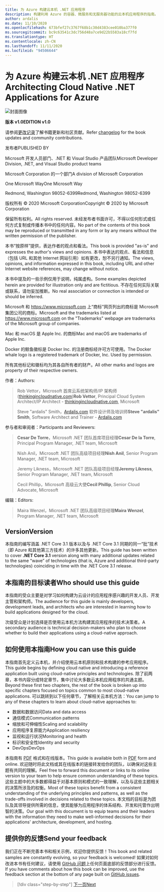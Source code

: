 ```yaml
---
title: 为 Azure 构建云本机 .NET 应用程序
description: 构建利用 Azure 的容器、微服务和无服务器功能的云本机应用程序的指南。
author: ardalis
ms.date: 11/10/2020
ms.openlocfilehash: 673bfef27c3767f68b1c30d4383cee010ba377f0
ms.sourcegitcommit: bc9c63541c3dc756d48a7ce9d22b5583a18cf7fd
ms.translationtype: HT
ms.contentlocale: zh-CN
ms.lasthandoff: 11/11/2020
ms.locfileid: "94506644"
---
```

# <a name="architecting-cloud-native-net-applications-for-azure"></a><span data-ttu-id="45044-103">为 Azure 构建云本机 .NET 应用程序</span><span class="sxs-lookup"><span data-stu-id="45044-103">Architecting Cloud Native .NET Applications for Azure</span></span>

![封面图像](./media/cover.png)

<span data-ttu-id="45044-105">**版本 v1.0**</span><span class="sxs-lookup"><span data-stu-id="45044-105">**EDITION v1.0**</span></span>

<span data-ttu-id="45044-106">请参阅[更改记录](https://aka.ms/cn-ebook-changelog)了解书籍更新和社区贡献。</span><span class="sxs-lookup"><span data-stu-id="45044-106">Refer [changelog](https://aka.ms/cn-ebook-changelog) for the book updates and community contributions.</span></span>

<span data-ttu-id="45044-107">发布者</span><span class="sxs-lookup"><span data-stu-id="45044-107">PUBLISHED BY</span></span>

<span data-ttu-id="45044-108">Microsoft 开发人员部门、.NET 和 Visual Studio 产品团队</span><span class="sxs-lookup"><span data-stu-id="45044-108">Microsoft Developer Division, .NET, and Visual Studio product teams</span></span>

<span data-ttu-id="45044-109">Microsoft Corporation 的一个部门</span><span class="sxs-lookup"><span data-stu-id="45044-109">A division of Microsoft Corporation</span></span>

<span data-ttu-id="45044-110">One Microsoft Way</span><span class="sxs-lookup"><span data-stu-id="45044-110">One Microsoft Way</span></span>

<span data-ttu-id="45044-111">Redmond, Washington 98052-6399</span><span class="sxs-lookup"><span data-stu-id="45044-111">Redmond, Washington 98052-6399</span></span>

<span data-ttu-id="45044-112">版权所有 &copy; 2020 Microsoft Corporation</span><span class="sxs-lookup"><span data-stu-id="45044-112">Copyright &copy; 2020 by Microsoft Corporation</span></span>

<span data-ttu-id="45044-113">保留所有权利。</span><span class="sxs-lookup"><span data-stu-id="45044-113">All rights reserved.</span></span> <span data-ttu-id="45044-114">未经发布者书面许可，不得以任何形式或任何方式复制或传播本书中的任何内容。</span><span class="sxs-lookup"><span data-stu-id="45044-114">No part of the contents of this book may be reproduced or transmitted in any form or by any means without the written permission of the publisher.</span></span>

<span data-ttu-id="45044-115">本书“按原样”提供，表达作者的观点和看法。</span><span class="sxs-lookup"><span data-stu-id="45044-115">This book is provided "as-is" and expresses the author's views and opinions.</span></span> <span data-ttu-id="45044-116">本书中表达的观点、看法和信息（包括 URL 和其他 Internet 网站引用）如有更改，恕不另行通知。</span><span class="sxs-lookup"><span data-stu-id="45044-116">The views, opinions, and information expressed in this book, including URL and other Internet website references, may change without notice.</span></span>

<span data-ttu-id="45044-117">本书中提及的一些示例仅用于说明，纯属虚构。</span><span class="sxs-lookup"><span data-stu-id="45044-117">Some examples depicted herein are provided for illustration only and are fictitious.</span></span> <span data-ttu-id="45044-118">不存在任何实际关联或联系，请勿妄加推断。</span><span class="sxs-lookup"><span data-stu-id="45044-118">No real association or connection is intended or should be inferred.</span></span>

<span data-ttu-id="45044-119">Microsoft 和 <https://www.microsoft.com> 上“商标”网页列出的商标是 Microsoft 集团公司的商标。</span><span class="sxs-lookup"><span data-stu-id="45044-119">Microsoft and the trademarks listed at <https://www.microsoft.com> on the "Trademarks" webpage are trademarks of the Microsoft group of companies.</span></span>

<span data-ttu-id="45044-120">Mac 和 macOS 是 Apple Inc. 的商标</span><span class="sxs-lookup"><span data-stu-id="45044-120">Mac and macOS are trademarks of Apple Inc.</span></span>

<span data-ttu-id="45044-121">Docker 的鲸鱼徽标是 Docker Inc. 的注册商标经许可方可使用。</span><span class="sxs-lookup"><span data-stu-id="45044-121">The Docker whale logo is a registered trademark of Docker, Inc. Used by permission.</span></span>

<span data-ttu-id="45044-122">所有其他标记和徽标均为其各自所有者的财产。</span><span class="sxs-lookup"><span data-stu-id="45044-122">All other marks and logos are property of their respective owners.</span></span>

<span data-ttu-id="45044-123">作者：</span><span class="sxs-lookup"><span data-stu-id="45044-123">Authors:</span></span>

> <span data-ttu-id="45044-124">Rob Vettor，Microsoft 首席云系统架构师/IP 架构师 ([thinkingincloudnative.com](https://thinkingincloudnative.com/about/))</span><span class="sxs-lookup"><span data-stu-id="45044-124">**Rob Vettor**, Principal Cloud System Architect/IP Architect - [thinkingincloudnative.com](https://thinkingincloudnative.com/about/), Microsoft</span></span>
>
> <span data-ttu-id="45044-125">Steve "ardalis" Smith，[Ardalis.com](https://ardalis.com) 软件设计师及培训师</span><span class="sxs-lookup"><span data-stu-id="45044-125">**Steve "ardalis" Smith**, Software Architect and Trainer - [Ardalis.com](https://ardalis.com)</span></span>

<span data-ttu-id="45044-126">参与者和审阅者：</span><span class="sxs-lookup"><span data-stu-id="45044-126">Participants and Reviewers:</span></span>

> <span data-ttu-id="45044-127">**Cesar De Torre**，Microsoft .NET 团队首席项目经理</span><span class="sxs-lookup"><span data-stu-id="45044-127">**Cesar De la Torre**, Principal Program Manager, .NET team, Microsoft</span></span>
>
> <span data-ttu-id="45044-128">Nish Anil，Microsoft .NET 团队高级项目经理</span><span class="sxs-lookup"><span data-stu-id="45044-128">**Nish Anil**, Senior Program Manager, .NET team, Microsoft</span></span>
>
> <span data-ttu-id="45044-129">Jeremy Likness，Microsoft .NET 团队高级项目经理</span><span class="sxs-lookup"><span data-stu-id="45044-129">**Jeremy Likness**, Senior Program Manager, .NET team, Microsoft</span></span>
>
> <span data-ttu-id="45044-130">Cecil Phillip，Microsoft 高级云大使</span><span class="sxs-lookup"><span data-stu-id="45044-130">**Cecil Phillip**, Senior Cloud Advocate, Microsoft</span></span>

<span data-ttu-id="45044-131">编辑：</span><span class="sxs-lookup"><span data-stu-id="45044-131">Editors:</span></span>

> <span data-ttu-id="45044-132">Maira Wenzel，Microsoft .NET 团队高级项目经理</span><span class="sxs-lookup"><span data-stu-id="45044-132">**Maira Wenzel**, Program Manager, .NET team, Microsoft</span></span>

## <a name="version"></a><span data-ttu-id="45044-133">Version</span><span class="sxs-lookup"><span data-stu-id="45044-133">Version</span></span>

<span data-ttu-id="45044-134">本指南的编写涵盖 .NET Core 3.1 版本以及与 .NET Core 3.1 同期的同一“批”技术（即 Azure 和其他第三方技术）的许多其他更新。</span><span class="sxs-lookup"><span data-stu-id="45044-134">This guide has been written to cover **.NET Core 3.1** version along with many additional updates related to the same “wave” of technologies (that is, Azure and additional third-party technologies) coinciding in time with the .NET Core 3.1 release.</span></span>

## <a name="who-should-use-this-guide"></a><span data-ttu-id="45044-135">本指南的目标读者</span><span class="sxs-lookup"><span data-stu-id="45044-135">Who should use this guide</span></span>

<span data-ttu-id="45044-136">本指南的受众主要是对学习如何构建为云设计的应用程序感兴趣的开发人员、开发主管和架构师。</span><span class="sxs-lookup"><span data-stu-id="45044-136">The audience for this guide is mainly developers, development leads, and architects who are interested in learning how to build applications designed for the cloud.</span></span>

<span data-ttu-id="45044-137">次级受众是计划选择是否使用云本机方法构建其应用程序的技术决策者。</span><span class="sxs-lookup"><span data-stu-id="45044-137">A secondary audience is technical decision-makers who plan to choose whether to build their applications using a cloud-native approach.</span></span>

## <a name="how-you-can-use-this-guide"></a><span data-ttu-id="45044-138">如何使用本指南</span><span class="sxs-lookup"><span data-stu-id="45044-138">How you can use this guide</span></span>

<span data-ttu-id="45044-139">本指南首先定义云本机，并介绍使用云本机原则和技术构建的参考应用程序。</span><span class="sxs-lookup"><span data-stu-id="45044-139">This guide begins by defining cloud native and introducing a reference application built using cloud-native principles and technologies.</span></span> <span data-ttu-id="45044-140">除了前两章，本书内容分成特定章节，集中讨论大多数云本机应用程序的共通主题。</span><span class="sxs-lookup"><span data-stu-id="45044-140">Beyond these first two chapters, the rest of the book is broken up into specific chapters focused on topics common to most cloud-native applications.</span></span> <span data-ttu-id="45044-141">可以跳转到以下任何章节，了解相关云本机方法：</span><span class="sxs-lookup"><span data-stu-id="45044-141">You can jump to any of these chapters to learn about cloud-native approaches to:</span></span>

- <span data-ttu-id="45044-142">数据和数据访问</span><span class="sxs-lookup"><span data-stu-id="45044-142">Data and data access</span></span>
- <span data-ttu-id="45044-143">通信模式</span><span class="sxs-lookup"><span data-stu-id="45044-143">Communication patterns</span></span>
- <span data-ttu-id="45044-144">缩放和可伸缩性</span><span class="sxs-lookup"><span data-stu-id="45044-144">Scaling and scalability</span></span>
- <span data-ttu-id="45044-145">应用程序复原能力</span><span class="sxs-lookup"><span data-stu-id="45044-145">Application resiliency</span></span>
- <span data-ttu-id="45044-146">监视和运行状况</span><span class="sxs-lookup"><span data-stu-id="45044-146">Monitoring and health</span></span>
- <span data-ttu-id="45044-147">标识和安全性</span><span class="sxs-lookup"><span data-stu-id="45044-147">Identity and security</span></span>
- <span data-ttu-id="45044-148">DevOps</span><span class="sxs-lookup"><span data-stu-id="45044-148">DevOps</span></span>

<span data-ttu-id="45044-149">本指南有 [PDF](https://dotnet.microsoft.com/download/e-book/cloud-native-azure/pdf) 格式和在线版本。</span><span class="sxs-lookup"><span data-stu-id="45044-149">This guide is available both in [PDF](https://dotnet.microsoft.com/download/e-book/cloud-native-azure/pdf) form and online.</span></span> <span data-ttu-id="45044-150">欢迎随时将此文档或其在线版本的链接转发给你的团队，以确保对这些主题有共同的理解。</span><span class="sxs-lookup"><span data-stu-id="45044-150">Feel free to forward this document or links to its online version to your team to help ensure common understanding of these topics.</span></span> <span data-ttu-id="45044-151">这些主题中的大多数都得益于对基本原则和模式的一致理解，以及与这些主题相关的决策所涉及的权衡。</span><span class="sxs-lookup"><span data-stu-id="45044-151">Most of these topics benefit from a consistent understanding of the underlying principles and patterns, as well as the trade-offs involved in decisions related to these topics.</span></span> <span data-ttu-id="45044-152">本文档的目标是为团队及其领导提供所需的信息，使其能够为应用程序的体系结构、开发和托管作出明智的决策。</span><span class="sxs-lookup"><span data-stu-id="45044-152">Our goal with this document is to equip teams and their leaders with the information they need to make well-informed decisions for their applications' architecture, development, and hosting.</span></span>

## <a name="send-your-feedback"></a><span data-ttu-id="45044-153">提供你的反馈</span><span class="sxs-lookup"><span data-stu-id="45044-153">Send your feedback</span></span>

<span data-ttu-id="45044-154">我们正在不断完善本书和相关示例，欢迎你提供反馈！</span><span class="sxs-lookup"><span data-stu-id="45044-154">This book and related samples are constantly evolving, so your feedback is welcomed!</span></span> <span data-ttu-id="45044-155">如果对如何改进本书有任何建议，请使用 [GitHub 问题](https://github.com/dotnet/docs/issues)上任何页面底部的反馈部分进行反馈。</span><span class="sxs-lookup"><span data-stu-id="45044-155">If you have comments about how this book can be improved, use the feedback section at the bottom of any page built on [GitHub issues](https://github.com/dotnet/docs/issues).</span></span>

>[!div class="step-by-step"]
>[<span data-ttu-id="45044-156">下一页</span><span class="sxs-lookup"><span data-stu-id="45044-156">Next</span></span>](introduction.md)
